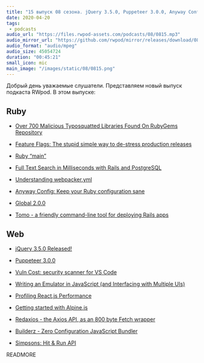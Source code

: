 ```yaml
---
title: "15 выпуск 08 сезона. jQuery 3.5.0, Puppeteer 3.0.0, Anyway Config, Global, Redaxios, Simpsons: Hit & Run API и прочее"
date: 2020-04-20
tags:
 - podcasts
audio_url: "https://files.rwpod-assets.com/podcasts/08/0815.mp3"
audio_mirror_url: "https://github.com/rwpod/mirror/releases/download/08.15/0815.mp3"
audio_format: "audio/mpeg"
audio_size: 45054724
duration: "00:45:21"
small_icon: mic
main_image: "/images/static/08/0815.png"
---
```


Добрый день уважаемые слушатели. Представляем новый выпуск подкаста RWpod. В этом выпуске:

## Ruby

 - [Over 700 Malicious Typosquatted Libraries Found On RubyGems Repository](https://thehackernews.com/2020/04/rubygem-typosquatting-malware.html)
 - [Feature Flags: The stupid simple way to de-stress production releases](https://boringrails.com/articles/feature-flags-simplest-thing-that-could-work/)
 - [Ruby “main”](https://medium.com/@igor04/ruby-main-789ff58320f)
 - [Full Text Search in Milliseconds with Rails and PostgreSQL](https://pganalyze.com/blog/full-text-search-ruby-rails-postgres)


 - [Understanding webpacker.yml](https://rossta.net/blog/how-to-use-webpacker-yml.html)
 - [Anyway Config: Keep your Ruby configuration sane](https://evilmartians.com/chronicles/anyway-config-keep-your-ruby-configuration-sane)
 - [Global 2.0.0](https://github.com/railsware/global)
 - [Tomo - a friendly command-line tool for deploying Rails apps](https://tomo-deploy.com/)


## Web

 - [jQuery 3.5.0 Released!](http://blog.jquery.com/2020/04/10/jquery-3-5-0-released/)
 - [Puppeteer 3.0.0](https://github.com/puppeteer/puppeteer/releases/tag/v3.0.0)
 - [Vuln Cost: security scanner for VS Code](https://snyk.io/security-scanner-vuln-cost/)
 - [Writing an Emulator in JavaScript (and Interfacing with Multiple UIs)](https://www.taniarascia.com/writing-an-emulator-in-javascript-chip8/)
 - [Profiling React.js Performance](https://addyosmani.com/blog/profiling-react-js/)


 - [Getting started with Alpine.js](https://blog.logrocket.com/getting-started-with-alpine-js/)
 - [Redaxios - the Axios API, as an 800 byte Fetch wrapper](https://github.com/developit/redaxios)
 - [Builderz - Zero Configuration JavaScript Bundler](https://jalal246.github.io/builderz/)
 - [Simpsons: Hit & Run API](https://github.com/taviso/sharapi)


READMORE
